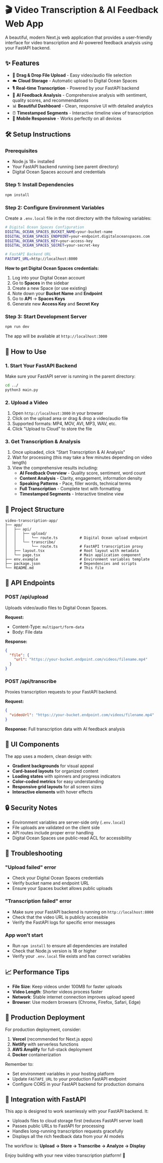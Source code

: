# 🎬 Video Transcription & AI Feedback Web App

A beautiful, modern Next.js web application that provides a user-friendly interface for video transcription and AI-powered feedback analysis using your FastAPI backend.

## ✨ Features

- 📁 **Drag & Drop File Upload** - Easy video/audio file selection
- ☁️ **Cloud Storage** - Automatic upload to Digital Ocean Spaces
- 🎙️ **Real-time Transcription** - Powered by your FastAPI backend
- 🧠 **AI Feedback Analysis** - Comprehensive analysis with sentiment, quality scores, and recommendations
- 📊 **Beautiful Dashboard** - Clean, responsive UI with detailed analytics
- ⏰ **Timestamped Segments** - Interactive timeline view of transcription
- 📱 **Mobile Responsive** - Works perfectly on all devices

## 🛠️ Setup Instructions

### Prerequisites

- Node.js 18+ installed
- Your FastAPI backend running (see parent directory)
- Digital Ocean Spaces account and credentials

### Step 1: Install Dependencies

```bash
npm install
```

### Step 2: Configure Environment Variables

Create a `.env.local` file in the root directory with the following variables:

```bash
# Digital Ocean Spaces Configuration
DIGITAL_OCEAN_SPACES_BUCKET_NAME=your-bucket-name
DIGITAL_OCEAN_SPACES_ENDPOINT=your-endpoint.digitaloceanspaces.com
DIGITAL_OCEAN_SPACES_KEY=your-access-key
DIGITAL_OCEAN_SPACES_SECRET=your-secret-key

# FastAPI Backend URL
FASTAPI_URL=http://localhost:8000
```

**How to get Digital Ocean Spaces credentials:**

1. Log into your Digital Ocean account
2. Go to **Spaces** in the sidebar
3. Create a new Space (or use existing)
4. Note down your **Bucket Name** and **Endpoint**
5. Go to **API** → **Spaces Keys**
6. Generate new **Access Key** and **Secret Key**

### Step 3: Start Development Server

```bash
npm run dev
```

The app will be available at `http://localhost:3000`

## 🚀 How to Use

### 1. Start Your FastAPI Backend

Make sure your FastAPI server is running in the parent directory:

```bash
cd ../
python3 main.py
```

### 2. Upload a Video

1. Open `http://localhost:3000` in your browser
2. Click on the upload area or drag & drop a video/audio file
3. Supported formats: MP4, MOV, AVI, MP3, WAV, etc.
4. Click "Upload to Cloud" to store the file

### 3. Get Transcription & Analysis

1. Once uploaded, click "Start Transcription & AI Analysis"
2. Wait for processing (this may take a few minutes depending on video length)
3. View the comprehensive results including:
   - **AI Feedback Overview** - Quality score, sentiment, word count
   - **Content Analysis** - Clarity, engagement, information density
   - **Speaking Patterns** - Pace, filler words, technical terms
   - **Full Transcription** - Complete text with formatting
   - **Timestamped Segments** - Interactive timeline view

## 📁 Project Structure

```
video-transcription-app/
├── app/
│   ├── api/
│   │   ├── upload/
│   │   │   └── route.ts          # Digital Ocean upload endpoint
│   │   └── transcribe/
│   │       └── route.ts          # FastAPI transcription proxy
│   ├── layout.tsx                # Root layout with metadata
│   └── page.tsx                  # Main application component
├── env.example                   # Environment variables template
├── package.json                  # Dependencies and scripts
└── README.md                     # This file
```

## 🔧 API Endpoints

### POST /api/upload

Uploads video/audio files to Digital Ocean Spaces.

**Request:**

- Content-Type: `multipart/form-data`
- Body: File data

**Response:**

```json
{
  "file": {
    "url": "https://your-bucket.endpoint.com/videos/filename.mp4"
  }
}
```

### POST /api/transcribe

Proxies transcription requests to your FastAPI backend.

**Request:**

```json
{
  "videoUrl": "https://your-bucket.endpoint.com/videos/filename.mp4"
}
```

**Response:** Full transcription data with AI feedback analysis

## 🎨 UI Components

The app uses a modern, clean design with:

- **Gradient backgrounds** for visual appeal
- **Card-based layouts** for organized content
- **Loading states** with spinners and progress indicators
- **Color-coded metrics** for easy understanding
- **Responsive grid layouts** for all screen sizes
- **Interactive elements** with hover effects

## 🔒 Security Notes

- Environment variables are server-side only (`.env.local`)
- File uploads are validated on the client side
- API routes include proper error handling
- Digital Ocean Spaces use public-read ACL for accessibility

## 🚨 Troubleshooting

### "Upload failed" error

- Check your Digital Ocean Spaces credentials
- Verify bucket name and endpoint URL
- Ensure your Spaces bucket allows public uploads

### "Transcription failed" error

- Make sure your FastAPI backend is running on `http://localhost:8000`
- Check that the video URL is publicly accessible
- Verify the FastAPI logs for specific error messages

### App won't start

- Run `npm install` to ensure all dependencies are installed
- Check that Node.js version is 18 or higher
- Verify your `.env.local` file exists and has correct variables

## 📈 Performance Tips

- **File Size**: Keep videos under 100MB for faster uploads
- **Video Length**: Shorter videos process faster
- **Network**: Stable internet connection improves upload speed
- **Browser**: Use modern browsers (Chrome, Firefox, Safari, Edge)

## 🌟 Production Deployment

For production deployment, consider:

1. **Vercel** (recommended for Next.js apps)
2. **Netlify** with serverless functions
3. **AWS Amplify** for full-stack deployment
4. **Docker** containerization

Remember to:

- Set environment variables in your hosting platform
- Update `FASTAPI_URL` to your production FastAPI endpoint
- Configure CORS in your FastAPI backend for production domains

## 🤝 Integration with FastAPI

This app is designed to work seamlessly with your FastAPI backend. It:

- Uploads files to cloud storage first (reduces FastAPI server load)
- Passes public URLs to FastAPI for processing
- Handles long-running transcription requests gracefully
- Displays all the rich feedback data from your AI models

The workflow is: **Upload → Store → Transcribe → Analyze → Display**

Enjoy building with your new video transcription platform! 🚀
